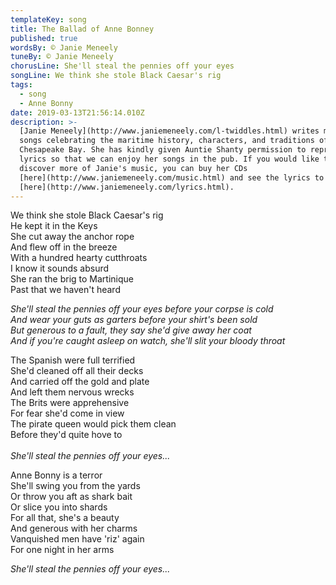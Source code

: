```yaml
---
templateKey: song
title: The Ballad of Anne Bonney
published: true
wordsBy: © Janie Meneely
tuneBy: © Janie Meneely
chorusLine: She'll steal the pennies off your eyes
songLine: We think she stole Black Caesar's rig
tags:
  - song
  - Anne Bonny
date: 2019-03-13T21:56:14.010Z
description: >-
  [Janie Meneely](http://www.janiemeneely.com/l-twiddles.html) writes modern sea
  songs celebrating the maritime history, characters, and traditions of the
  Chesapeake Bay. She has kindly given Auntie Shanty permission to reproduce the
  lyrics so that we can enjoy her songs in the pub. If you would like to
  discover more of Janie's music, you can buy her CDs
  [here](http://www.janiemeneely.com/music.html) and see the lyrics to her songs
  [here](http://www.janiemeneely.com/lyrics.html).
---
```

We think she stole Black Caesar's rig\
He kept it in the Keys\
She cut away the anchor rope\
And flew off in the breeze\
With a hundred hearty cutthroats\
I know it sounds absurd\
She ran the brig to Martinique\
Past that we haven't heard

_She'll steal the pennies off your eyes before your corpse is cold_\
_And wear your guts as garters before your shirt's been sold_\
_But generous to a fault, they say she'd give away her coat_\
_And if you're caught asleep on watch, she'll slit your bloody throat_

The Spanish were full terrified\
She'd cleaned off all their decks\
And carried off the gold and plate\
And left them nervous wrecks\
The Brits were apprehensive\
For fear she'd come in view\
The pirate queen would pick them clean\
Before they'd quite hove to\
\
_She'll steal the pennies off your eyes..._

Anne Bonny is a terror\
She'll swing you from the yards\
Or throw you aft as shark bait\
Or slice you into shards\
For all that, she's a beauty\
And generous with her charms\
Vanquished men have 'riz' again\
For one night in her arms

_She'll steal the pennies off your eyes..._
